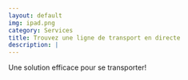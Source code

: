 ```yaml
---
layout: default
img: ipad.png
category: Services
title: Trouvez une ligne de transport en directe
description: |
---
```

  Une solution efficace pour se transporter!
